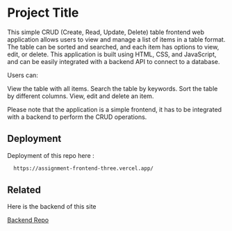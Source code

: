
# Project Title

This simple CRUD (Create, Read, Update, Delete) table frontend web application allows users to view and manage a list of items in a table format. The table can be sorted and searched, and each item has options to view, edit, or delete. This application is built using HTML, CSS, and JavaScript, and can be easily integrated with a backend API to connect to a database.

Users can:

View the table with all items.
Search the table by keywords.
Sort the table by different columns.
View, edit and delete an item.


Please note that the application is a simple frontend, it has to be integrated with a backend to perform the CRUD operations.


## Deployment

Deployment of this repo here :

```bash
  https://assignment-frontend-three.vercel.app/
```


## Related

Here is the backend of this site

[Backend Repo](https://github.com/matiassingers/awesome-readme)

